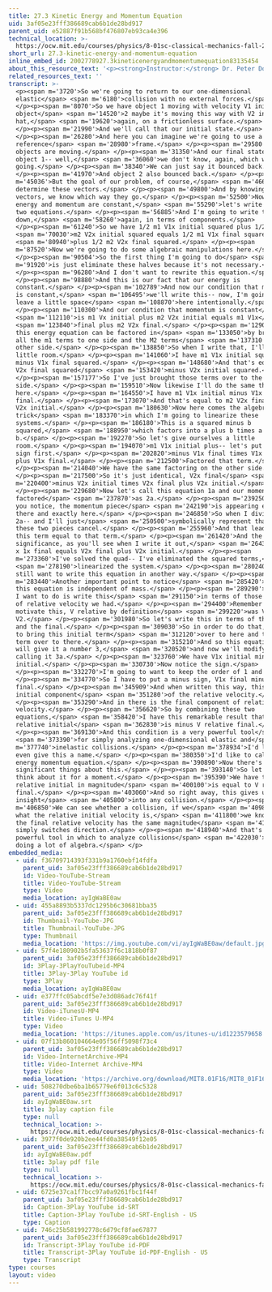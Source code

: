 ```yaml
---
title: 27.3 Kinetic Energy and Momentum Equation
uid: 3af05e23fff386689cab6b1de28bd917
parent_uid: e52887f91b568bf476807eb93ca4e396
technical_location: >-
  https://ocw.mit.edu/courses/physics/8-01sc-classical-mechanics-fall-2016/week-9-collision-theory/27.3-kinetic-energy-and-momentum-equation/27.3-kinetic-energy-and-momentum-equation
short_url: 27.3-kinetic-energy-and-momentum-equation
inline_embed_id: 2002778927.3kineticenergyandmomentumequation83135454
about_this_resource_text: '<p><strong>Instructor:</strong> Dr. Peter Dourmashkin</p>'
related_resources_text: ''
transcript: >-
  <p><span m='3720'>So we're going to return to our one-dimensional
  elastic</span> <span m='6180'>collision with no external forces.</span>
  </p><p><span m='8070'>So we have object 1 moving with velocity V1 initial and
  object</span> <span m='14520'>2 maybe it's moving this way with V2 initial i
  hat,</span> <span m='19620'>again, on a frictionless surface.</span>
  </p><p><span m='21990'>And we'll call that our initial state.</span>
  </p><p><span m='26280'>And here you can imagine we're going to use a ground
  reference</span> <span m='28980'>frame.</span> </p><p><span m='29580'>So both
  objects are moving.</span> </p><p><span m='31350'>And our final state has
  object 1-- well,</span> <span m='36060'>we don't know, again, which way it's
  going.</span> </p><p><span m='38340'>We can just say it bounced back.</span>
  </p><p><span m='41970'>And object 2 also bounced back.</span> </p><p><span
  m='45036'>But the goal of our problem, of course,</span> <span m='46660'>is to
  determine these vectors.</span> </p><p><span m='49800'>And by knowing the
  vectors, we know which way they go.</span> </p><p><span m='52500'>Now because
  energy and momentum are constant,</span> <span m='55290'>let's write down our
  two equations.</span> </p><p><span m='56885'>And I'm going to write them
  down,</span> <span m='58260'>again, in terms of components.</span>
  </p><p><span m='61240'>So we have 1/2 m1 V1x initial squared plus 1/2</span>
  <span m='70030'>m2 V2x initial squared equals 1/2 m1 V1x final squared</span>
  <span m='80940'>plus 1/2 m2 V2x final squared.</span> </p><p><span
  m='87520'>Now we're going to do some algebraic manipulations here.</span>
  </p><p><span m='90504'>So the first thing I'm going to do</span> <span
  m='91920'>is just eliminate these halves because it's not necessary.</span>
  </p><p><span m='96280'>And I don't want to rewrite this equation.</span>
  </p><p><span m='98880'>And this is our fact that our energy is
  constant.</span> </p><p><span m='102789'>And now our condition that momentum
  is constant,</span> <span m='106495'>we'll write this-- now, I'm going to
  leave a little space</span> <span m='108870'>here intentionally.</span>
  </p><p><span m='110300'>And our condition that momentum is constant</span>
  <span m='112110'>is m1 Vx initial plus m2 V2x initial equals m1 V1x</span>
  <span m='123840'>final plus m2 V2x final.</span> </p><p><span m='129030'>Now
  this energy equation can be factored in</span> <span m='133050'>by bringing
  all the m1 terms to one side and the M2 terms</span> <span m='137310'>to the
  other side.</span> </p><p><span m='138850'>So when I write that, I'll need a
  little room.</span> </p><p><span m='141060'>I have m1 V1x initial squared
  minus V1x final squared.</span> </p><p><span m='148680'>And that's equal to m2
  V2x final squared</span> <span m='153420'>minus V2x initial squared.</span>
  </p><p><span m='157177'>So I've just brought those terms over to the other
  side.</span> </p><p><span m='159510'>Now likewise I'll do the same thing down
  here.</span> </p><p><span m='164550'>I have m1 V1x initial minus V1x
  final.</span> </p><p><span m='173070'>And that's equal to m2 V2x final minus
  V2x initial.</span> </p><p><span m='180630'>Now here comes the algebraic
  trick</span> <span m='183370'>in which I'm going to linearize these
  systems.</span> </p><p><span m='186180'>This is a squared minus b
  squared,</span> <span m='188950'>which factors into a plus b times a minus
  b.</span> </p><p><span m='192270'>So let's give ourselves a little
  room.</span> </p><p><span m='194070'>m1 V1x initial plus-- let's put the minus
  sign first.</span> </p><p><span m='202820'>minus V1x final times V1x initial
  plus V1x final.</span> </p><p><span m='212500'>Factored that term.</span>
  </p><p><span m='214040'>We have the same factoring on the other side.</span>
  </p><p><span m='217500'>So it's just identical, V2x final</span> <span
  m='220400'>minus V2x initial times V2x final plus V2x initial.</span>
  </p><p><span m='229680'>Now let's call this equation 1a and our momentum
  factored</span> <span m='237870'>as 2a.</span> </p><p><span m='239250'>Now if
  you notice, the momentum piece</span> <span m='242190'>is appearing exactly
  there and exactly here.</span> </p><p><span m='246850'>So when I divide 1a by
  2a-- and I'll just</span> <span m='250500'>symbolically represent that-- then
  these two pieces cancel.</span> </p><p><span m='255960'>And that leads to just
  this term equal to that term.</span> </p><p><span m='261420'>And the
  significance, as you'll see when I write it out,</span> <span m='264370'>1 of
  x 1x final equals V2x final plus V2x initial.</span> </p><p><span
  m='273360'>I've solved the quad-- I've eliminated the squared terms,</span>
  <span m='278190'>linearized the system.</span> </p><p><span m='280240'>Now I
  still want to write this equation in another way.</span> </p><p><span
  m='283440'>Another important point to notice</span> <span m='285420'>is that
  this equation is independent of mass.</span> </p><p><span m='289290'>Now what
  I want to do is write this</span> <span m='291150'>in terms of those concepts
  of relative velocity we had.</span> </p><p><span m='294400'>Remember just to
  motivate this, V relative by definition</span> <span m='299220'>was V1 minus
  V2.</span> </p><p><span m='301980'>So let's write this in terms of the initial
  and the final.</span> </p><p><span m='309030'>So in order to do that, we have
  to bring this initial term</span> <span m='312120'>over to here and this final
  term over to there.</span> </p><p><span m='315210'>And so this equation, which
  will give it a number 3,</span> <span m='320520'>and now we'll modify that by
  calling it 3a.</span> </p><p><span m='323760'>We have V1x initial minus V2x
  initial.</span> </p><p><span m='330730'>Now notice the sign.</span>
  </p><p><span m='332270'>I'm going to want to keep the order of 1 and 2.</span>
  </p><p><span m='334770'>So I have to put a minus sign, V1x final minus V2x
  final.</span> </p><p><span m='345909'>And when written this way, this is the
  initial component</span> <span m='351280'>of the relative velocity.</span>
  </p><p><span m='353290'>And in there is the final component of relative
  velocity.</span> </p><p><span m='356620'>So by combining these two
  equations,</span> <span m='358420'>I have this remarkable result that V
  relative initial</span> <span m='362830'>is minus V relative final.</span>
  </p><p><span m='369130'>And this condition is a very powerful tool</span>
  <span m='373390'>for simply analyzing one-dimensional elastic and</span> <span
  m='377740'>inelastic collisions.</span> </p><p><span m='378934'>I'd like to
  even give this a name.</span> </p><p><span m='380350'>I'd like to call it the
  energy momentum equation.</span> </p><p><span m='390890'>Now there's a lot of
  significant things about this.</span> </p><p><span m='393140'>So let's just
  think about it for a moment.</span> </p><p><span m='395390'>We have that V
  relative initial in magnitude</span> <span m='400100'>is equal to V relative
  final.</span> </p><p><span m='403060'>And so right away, this gives us some
  insight</span> <span m='405800'>into any collision.</span> </p><p><span
  m='406850'>We can see whether a collision, if we</span> <span m='409850'>know
  what the relative initial velocity is,</span> <span m='411800'>we know that
  the final relative velocity has the same magnitude</span> <span m='416240'>but
  simply switches direction.</span> </p><p><span m='418940'>And that's a
  powerful tool in which to analyze collisions</span> <span m='422030'>without
  doing a lot of algebra.</span> </p>
embedded_media:
  - uid: f36709714393f331b9a1760ebf14fdfa
    parent_uid: 3af05e23fff386689cab6b1de28bd917
    id: Video-YouTube-Stream
    title: Video-YouTube-Stream
    type: Video
    media_location: ayIgWaBE0aw
  - uid: 455a8893b5337dc1295b6c30681bba35
    parent_uid: 3af05e23fff386689cab6b1de28bd917
    id: Thumbnail-YouTube-JPG
    title: Thumbnail-YouTube-JPG
    type: Thumbnail
    media_location: 'https://img.youtube.com/vi/ayIgWaBE0aw/default.jpg'
  - uid: 57f4e180902b5fa53637f6c1818b0f87
    parent_uid: 3af05e23fff386689cab6b1de28bd917
    id: 3Play-3PlayYouTubeid-MP4
    title: 3Play-3Play YouTube id
    type: 3Play
    media_location: ayIgWaBE0aw
  - uid: e377ffc05abcdf5e7e3d086adc76f41f
    parent_uid: 3af05e23fff386689cab6b1de28bd917
    id: Video-iTunesU-MP4
    title: Video-iTunes U-MP4
    type: Video
    media_location: 'https://itunes.apple.com/us/itunes-u/id1223579658'
  - uid: 07f13b860104664e05f56ff5098f73c4
    parent_uid: 3af05e23fff386689cab6b1de28bd917
    id: Video-InternetArchive-MP4
    title: Video-Internet Archive-MP4
    type: Video
    media_location: 'https://archive.org/download/MIT8.01F16/MIT8_01F16_L27v03_360p.mp4'
  - uid: 508270dbe6ba1b65779e6f013c6c5328
    parent_uid: 3af05e23fff386689cab6b1de28bd917
    id: ayIgWaBE0aw.srt
    title: 3play caption file
    type: null
    technical_location: >-
      https://ocw.mit.edu/courses/physics/8-01sc-classical-mechanics-fall-2016/week-9-collision-theory/27.3-kinetic-energy-and-momentum-equation/27.3-kinetic-energy-and-momentum-equation/ayIgWaBE0aw.srt
  - uid: 3977f0de920b2ee44fd0a38549f12e05
    parent_uid: 3af05e23fff386689cab6b1de28bd917
    id: ayIgWaBE0aw.pdf
    title: 3play pdf file
    type: null
    technical_location: >-
      https://ocw.mit.edu/courses/physics/8-01sc-classical-mechanics-fall-2016/week-9-collision-theory/27.3-kinetic-energy-and-momentum-equation/27.3-kinetic-energy-and-momentum-equation/ayIgWaBE0aw.pdf
  - uid: 6725e37ca1f7bcc97a0a9261fbc1f44f
    parent_uid: 3af05e23fff386689cab6b1de28bd917
    id: Caption-3Play YouTube id-SRT
    title: Caption-3Play YouTube id-SRT-English - US
    type: Caption
  - uid: 746c25b581992778c6d79cf8fae67877
    parent_uid: 3af05e23fff386689cab6b1de28bd917
    id: Transcript-3Play YouTube id-PDF
    title: Transcript-3Play YouTube id-PDF-English - US
    type: Transcript
type: courses
layout: video
---
```

